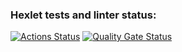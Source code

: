 ### Hexlet tests and linter status:
[![Actions Status](https://github.com/pankratovjob/java-project-61/actions/workflows/hexlet-check.yml/badge.svg)](https://github.com/pankratovjob/java-project-61/actions)
[![Quality Gate Status](https://sonarcloud.io/api/project_badges/measure?project=pankratovjob_java-project-61&metric=alert_status)](https://sonarcloud.io/summary/new_code?id=pankratovjob_java-project-61)
